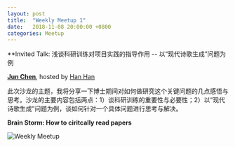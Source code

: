 ```yaml
---
layout: post
title:  "Weekly Meetup 1"
date:   2018-11-08 20:00:00 +0800
categories: Meetup
---
```

**Invited Talk: 浅谈科研训练对项目实践的指导作用 -- 以“现代诗歌生成”问题为例

**[Jun Chen](http://iir.ruc.edu.cn/~chenj/index.html)**, hosted by [Han Han](http://iir.ruc.edu.cn/~hanh/)

此次沙龙的主题，我将分享一下博士期间对如何做研究这个关键问题的几点感悟与思考。沙龙的主要内容包括两点：1）谈科研训练的重要性与必要性；2）以“现代诗歌生成”问题为例，谈如何针对一个具体问题进行思考与解决。

**Brain Storm: How to ciritcally read papers**

![Weekly Meetup](/meetup/images/poster-2018-11-09.jpg)
